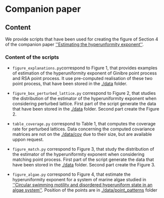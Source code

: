 
# Companion paper

## Content

We provide scripts that have been used for creating the figure of Section 4 of the companion paper [''Estimating the hyperunformity exponent''](https://arxiv.org).

### Content of the scripts

- ``figure_explanations.py``correspond to Figure 1, that provides examples of estimation of the hyperuniformity exponent of Ginibre point process and RSA point process. It use pre-computed realisation of these two point process, that have been stored in the [./data](./data) folder. 

-   ``figure_box_perturbed_lattice.py`` correspond to Figure 2, that studies the distribution of the estimator of the hyperuniformity exponent when considering perturbed lattice. First part of the script generate the data that have been stored in the [./data](./data) folder. Second part create the Figure 2.

-   ``table_coverage.py`` correspond to Table 1, that computes the coverage rate for perturbed lattices. Data concerning the computed covariance matrices are not on the [./data/cov](./data/cov) due to their size, but  are available uppon request. 

  - ``figure_match.py`` correspond to Figure 3, that study the distribution of the estimator of the hyperuniformity exponent when considering matching point process. First part of the script generate the data that have been stored in the [./data](./data) folder. Second part create the Figure 3. 

- ``figure_algae.py`` correspond to Figure 4, that estimate the hyperuniformity exponent for a system of marine algae studied in [''Circular swimming motility and disordered hyperuniform state in an algae system''](https://www.pnas.org/doi/full/10.1073/pnas.2100493118). Position of the points are in [./data/point_patterns](./data/point_patterns) folder


